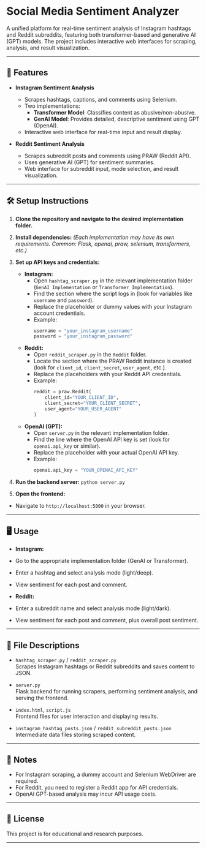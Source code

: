 # Social Media Sentiment Analyzer

A unified platform for real-time sentiment analysis of Instagram hashtags and Reddit subreddits, featuring both transformer-based and generative AI (GPT) models. The project includes interactive web interfaces for scraping, analysis, and result visualization.

---

## 🚀 Features

- **Instagram Sentiment Analysis**
  - Scrapes hashtags, captions, and comments using Selenium.
  - Two implementations:  
    - **Transformer Model**: Classifies content as abusive/non-abusive.
    - **GenAI Model**: Provides detailed, descriptive sentiment using GPT (OpenAI).
  - Interactive web interface for real-time input and result display.

- **Reddit Sentiment Analysis**
  - Scrapes subreddit posts and comments using PRAW (Reddit API).
  - Uses generative AI (GPT) for sentiment summaries.
  - Web interface for subreddit input, mode selection, and result visualization.

---

## 🛠️ Setup Instructions

1. **Clone the repository and navigate to the desired implementation folder.**

2. **Install dependencies:**
*(Each implementation may have its own requirements. Common: Flask, openai, praw, selenium, transformers, etc.)*


3. **Set up API keys and credentials:**
   - **Instagram:**
     - Open `hashtag_scraper.py` in the relevant implementation folder (`GenAI Implementation` or `Transformer Implementation`).
     - Find the section where the script logs in (look for variables like `username` and `password`).
     - Replace the placeholder or dummy values with your Instagram account credentials.
     - Example:
       ```python
       username = "your_instagram_username"
       password = "your_instagram_password"
       ```
   - **Reddit:**
     - Open `reddit_scraper.py` in the `Reddit` folder.
     - Locate the section where the PRAW Reddit instance is created (look for `client_id`, `client_secret`, `user_agent`, etc.).
     - Replace the placeholders with your Reddit API credentials.
     - Example:
       ```python
       reddit = praw.Reddit(
           client_id="YOUR_CLIENT_ID",
           client_secret="YOUR_CLIENT_SECRET",
           user_agent="YOUR_USER_AGENT"
       )
       ```
   - **OpenAI (GPT):**
     - Open `server.py` in the relevant implementation folder.
     - Find the line where the OpenAI API key is set (look for `openai.api_key` or similar).
     - Replace the placeholder with your actual OpenAI API key.
     - Example:
       ```python
       openai.api_key = "YOUR_OPENAI_API_KEY"
       ```

4. **Run the backend server:**
    `python server.py`

5. **Open the frontend:**
- Navigate to `http://localhost:5000` in your browser.

---

## 🖥️ Usage

- **Instagram:**  
- Go to the appropriate implementation folder (GenAI or Transformer).
- Enter a hashtag and select analysis mode (light/deep).
- View sentiment for each post and comment.

- **Reddit:**  
- Enter a subreddit name and select analysis mode (light/dark).
- View sentiment for each post and comment, plus overall post sentiment.

---

## 📂 File Descriptions

- `hashtag_scraper.py` / `reddit_scraper.py`  
Scrapes Instagram hashtags or Reddit subreddits and saves content to JSON.

- `server.py`  
Flask backend for running scrapers, performing sentiment analysis, and serving the frontend.

- `index.html`, `script.js`  
Frontend files for user interaction and displaying results.

- `instagram_hashtag_posts.json` / `reddit_subreddit_posts.json`  
Intermediate data files storing scraped content.

---

## 📌 Notes

- For Instagram scraping, a dummy account and Selenium WebDriver are required.
- For Reddit, you need to register a Reddit app for API credentials.
- OpenAI GPT-based analysis may incur API usage costs.

---

## 📄 License

This project is for educational and research purposes.

---

